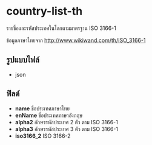 # country-list-th

รายชื่อและรหัสประเทศในโลกตามมาตรฐาน ISO 3166-1

ข้อมูลภาษาไทยจาก http://www.wikiwand.com/th/ISO_3166-1

## รูปแบบไฟล์

- json

## ฟิลด์

- **name** ชื่อประเทศภาษาไทย
- **enName** ชื่อประเทศภาษาอังกฤษ
- **alpha2** อักษรรหัสประเทศ 2 ตัว ตาม ISO 3166-1
- **alpha3** อักษรรหัสประเทศ 3 ตัว ตาม ISO 3166-1
- **iso3166_2** ISO 3166-2